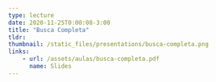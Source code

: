 ```yaml
---
type: lecture
date: 2020-11-25T0:00:08-3:00
title: "Busca Completa"
tldr:
thumbnail: /static_files/presentations/busca-completa.png
links: 
    - url: /assets/aulas/busca-completa.pdf
      name: Slides
---
```

